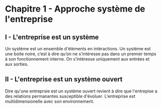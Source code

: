 # Chapitre 1 - Approche système de l'entreprise

## I - L'entreprise est un système
Un système est un ensemble d'éléments en intéractions. Un système est une boite noire, c’est à dire qu’on ne s’intéresse pas dans un premier temps à son fonctionnement interne. On s’intéresse uniquement aux entrées et aux sorties.

## II - L'entreprise est un système ouvert
Dire qu'une entreprsie est un système ouvert revient à dire que l'entrepise a des relations permanantes susceptible d'évoluer. L'entreprise est multidimensionelle avec son environnement.
